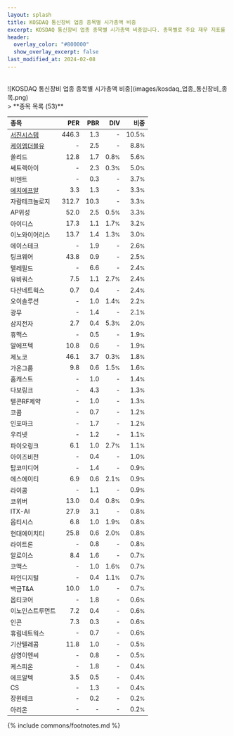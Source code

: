 ```yaml
---
layout: splash
title: KOSDAQ 통신장비 업종 종목별 시가총액 비중
excerpt: KOSDAQ 통신장비 업종 종목별 시가총액 비중입니다. 종목별로 주요 재무 지표를 함께 표시합니다.
header:
  overlay_color: "#800000"
  show_overlay_excerpt: false
last_modified_at: 2024-02-08
---
```

<br>
![KOSDAQ 통신장비 업종 종목별 시가총액 비중](images/kosdaq_업종_통신장비_종목.png)
<br>
> **종목 목록 (53)**<a id="list"></a>

| **종목** | **PER** | **PBR** | **DIV** | **비중** |
| :------- | ------: | ------: | ------: | -------: |
| [서진시스템](/178320/) | 446.3 | 1.3 | - | 10.5<small>%</small> |
| [케이엠더블유](/032500/) | - | 2.5 | - | 8.8<small>%</small> |
| 쏠리드 | 12.8 | 1.7 | 0.8<small>%</small> | 5.6<small>%</small> |
| 쎄트렉아이 | - | 2.3 | 0.3<small>%</small> | 5.0<small>%</small> |
| 비덴트 | - | 0.3 | - | 3.7<small>%</small> |
| [에치에프알](/230240/) | 3.3 | 1.3 | - | 3.3<small>%</small> |
| 자람테크놀로지 | 312.7 | 10.3 | - | 3.3<small>%</small> |
| AP위성 | 52.0 | 2.5 | 0.5<small>%</small> | 3.3<small>%</small> |
| 아이디스 | 17.3 | 1.1 | 1.7<small>%</small> | 3.2<small>%</small> |
| 이노와이어리스 | 13.7 | 1.4 | 1.3<small>%</small> | 3.0<small>%</small> |
| 에이스테크 | - | 1.9 | - | 2.6<small>%</small> |
| 팅크웨어 | 43.8 | 0.9 | - | 2.5<small>%</small> |
| 텔레필드 | - | 6.6 | - | 2.4<small>%</small> |
| 유비쿼스 | 7.5 | 1.1 | 2.7<small>%</small> | 2.4<small>%</small> |
| 다산네트웍스 | 0.7 | 0.4 | - | 2.4<small>%</small> |
| 오이솔루션 | - | 1.0 | 1.4<small>%</small> | 2.2<small>%</small> |
| 광무 | - | 1.4 | - | 2.1<small>%</small> |
| 삼지전자 | 2.7 | 0.4 | 5.3<small>%</small> | 2.0<small>%</small> |
| 휴맥스 | - | 0.5 | - | 1.9<small>%</small> |
| 알에프텍 | 10.8 | 0.6 | - | 1.9<small>%</small> |
| 제노코 | 46.1 | 3.7 | 0.3<small>%</small> | 1.8<small>%</small> |
| 가온그룹 | 9.8 | 0.6 | 1.5<small>%</small> | 1.6<small>%</small> |
| 홈캐스트 | - | 1.0 | - | 1.4<small>%</small> |
| 다보링크 | - | 4.3 | - | 1.3<small>%</small> |
| 텔콘RF제약 | - | 1.0 | - | 1.3<small>%</small> |
| 코콤 | - | 0.7 | - | 1.2<small>%</small> |
| 인포마크 | - | 1.7 | - | 1.2<small>%</small> |
| 우리넷 | - | 1.2 | - | 1.1<small>%</small> |
| 파이오링크 | 6.1 | 1.0 | 2.7<small>%</small> | 1.1<small>%</small> |
| 아이즈비전 | - | 0.4 | - | 1.0<small>%</small> |
| 탑코미디어 | - | 1.4 | - | 0.9<small>%</small> |
| 에스에이티 | 6.9 | 0.6 | 2.1<small>%</small> | 0.9<small>%</small> |
| 라이콤 | - | 1.1 | - | 0.9<small>%</small> |
| 코위버 | 13.0 | 0.4 | 0.8<small>%</small> | 0.9<small>%</small> |
| ITX-AI | 27.9 | 3.1 | - | 0.8<small>%</small> |
| 옵티시스 | 6.8 | 1.0 | 1.9<small>%</small> | 0.8<small>%</small> |
| 현대에이치티 | 25.8 | 0.6 | 2.0<small>%</small> | 0.8<small>%</small> |
| 라이트론 | - | 0.8 | - | 0.8<small>%</small> |
| 알로이스 | 8.4 | 1.6 | - | 0.7<small>%</small> |
| 코맥스 | - | 1.0 | 1.6<small>%</small> | 0.7<small>%</small> |
| 파인디지털 | - | 0.4 | 1.1<small>%</small> | 0.7<small>%</small> |
| 백금T&A | 10.0 | 1.0 | - | 0.7<small>%</small> |
| 옵티코어 | - | 1.8 | - | 0.6<small>%</small> |
| 이노인스트루먼트 | 7.2 | 0.4 | - | 0.6<small>%</small> |
| 인콘 | 7.3 | 0.3 | - | 0.6<small>%</small> |
| 휴림네트웍스 | - | 0.7 | - | 0.6<small>%</small> |
| 기산텔레콤 | 11.8 | 1.0 | - | 0.5<small>%</small> |
| 삼영이엔씨 | - | 0.8 | - | 0.5<small>%</small> |
| 케스피온 | - | 1.8 | - | 0.4<small>%</small> |
| 에프알텍 | 3.5 | 0.5 | - | 0.4<small>%</small> |
| CS | - | 1.3 | - | 0.4<small>%</small> |
| 장원테크 | - | 0.2 | - | 0.2<small>%</small> |
| 아리온 | - | - | - | 0.2<small>%</small> |

{% include commons/footnotes.md %}